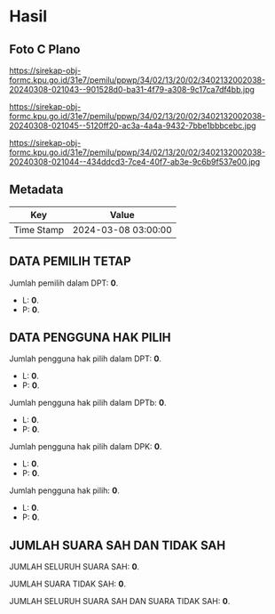 # Hasil

## Foto C Plano

https://sirekap-obj-formc.kpu.go.id/31e7/pemilu/ppwp/34/02/13/20/02/3402132002038-20240308-021043--901528d0-ba31-4f79-a308-9c17ca7df4bb.jpg

https://sirekap-obj-formc.kpu.go.id/31e7/pemilu/ppwp/34/02/13/20/02/3402132002038-20240308-021045--5120ff20-ac3a-4a4a-9432-7bbe1bbbcebc.jpg

https://sirekap-obj-formc.kpu.go.id/31e7/pemilu/ppwp/34/02/13/20/02/3402132002038-20240308-021044--434ddcd3-7ce4-40f7-ab3e-9c6b9f537e00.jpg


## Metadata

| Key        | Value               |
| ---------- | ------------------- |
| Time Stamp | 2024-03-08 03:00:00 |


## DATA PEMILIH TETAP

Jumlah pemilih dalam DPT: **0**.
 * L: **0**.
 * P: **0**.

## DATA PENGGUNA HAK PILIH

Jumlah pengguna hak pilih dalam DPT: **0**.
 * L: **0**.
 * P: **0**.

Jumlah pengguna hak pilih dalam DPTb: **0**.
 * L: **0**.
 * P: **0**.

Jumlah pengguna hak pilih dalam DPK: **0**.
 * L: **0**.
 * P: **0**.

Jumlah pengguna hak pilih: **0**.
 * L: **0**.
 * P: **0**.

## JUMLAH SUARA SAH DAN TIDAK SAH

JUMLAH SELURUH SUARA SAH: **0**.

JUMLAH SUARA TIDAK SAH: **0**.

JUMLAH SELURUH SUARA SAH DAN SUARA TIDAK SAH: **0**.


